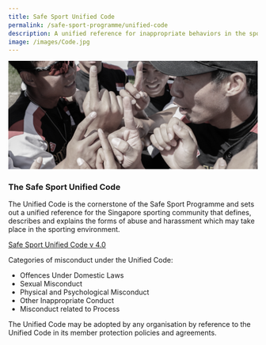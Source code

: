 ```yaml
---
title: Safe Sport Unified Code
permalink: /safe-sport-programme/unified-code
description: A unified reference for inappropriate behaviors in the sporting environment
image: /images/Code.jpg
---
```


![Alt text for image on Isomer site](/images/softball.png)
### The Safe Sport Unified Code

The Unified Code is the cornerstone of the Safe Sport Programme and sets out a unified reference for the Singapore sporting community that defines, describes and explains the forms of abuse and harassment which may take place in the sporting environment.

  [Safe Sport Unified Code v 4.0](/files/Safe%20Sport%20Unified%20Code.pdf)

Categories of misconduct under the Unified Code:
* Offences Under Domestic Laws
* Sexual Misconduct
* Physical and Psychological Misconduct
* Other Inappropriate Conduct
* Misconduct related to Process


The Unified Code may be adopted by any organisation by reference to the Unified Code in its member protection policies and agreements.
